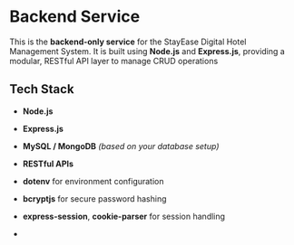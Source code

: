 # Backend Service

This is the **backend-only service** for the StayEase Digital Hotel Management System. It is built using **Node.js** and **Express.js**, providing a modular, RESTful API layer to manage CRUD operations



##  Tech Stack

- **Node.js**  
- **Express.js**  
- **MySQL / MongoDB** *(based on your database setup)*  
- **RESTful APIs**  
- **dotenv** for environment configuration  
- **bcryptjs** for secure password hashing  
- **express-session**, **cookie-parser** for session handling  

-

